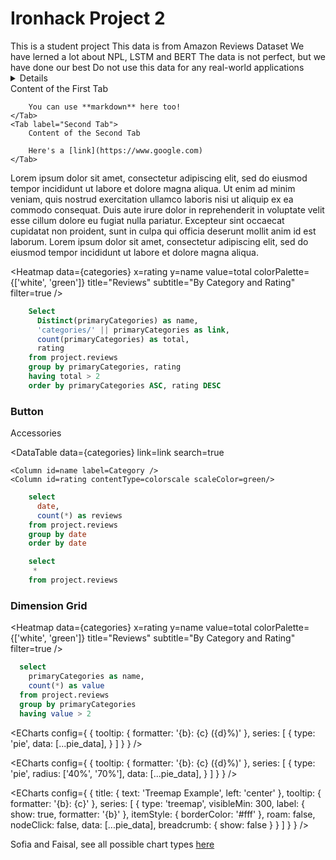 
# Ironhack Project 2

<LastRefreshed prefix="Data last updated"/>

<Alert>
This is a student project
</Alert>

<Alert status="info">
This data is from Amazon Reviews Dataset
</Alert>

<Alert status="success">
We have lerned a lot about NPL, LSTM and BERT
</Alert>

<Alert status="warning">
The data is not perfect, but we have done our best
</Alert>

<Alert status="danger">
Do not use this data for any real-world applications
</Alert>

<Details title="Disclaimer">
    
This is a student project. The data is from Amazon Reviews Dataset. We have learned a lot about NPL, LSTM and BERT. The data is not perfect, but we have done our best. Do not use this data for any real-world applications.

</Details>

<Tabs>
    <Tab label="First Tab">
        Content of the First Tab

        You can use **markdown** here too!
    </Tab>
    <Tab label="Second Tab">
        Content of the Second Tab

        Here's a [link](https://www.google.com)
    </Tab>
</Tabs>

<Modal title="Title" buttonText='Open Modal'> 

Lorem ipsum dolor sit amet, consectetur adipiscing elit, sed do eiusmod tempor incididunt ut labore et dolore magna aliqua. 
Ut enim ad minim veniam, quis nostrud exercitation ullamco laboris nisi ut aliquip ex ea commodo consequat. 
Duis aute irure dolor in reprehenderit in voluptate velit esse cillum dolore eu fugiat nulla pariatur. 
Excepteur sint occaecat cupidatat non proident, sunt in culpa qui officia deserunt mollit anim id est laborum.
Lorem ipsum dolor sit amet, consectetur adipiscing elit, sed do eiusmod tempor incididunt ut labore et dolore magna aliqua. 

<Heatmap 
    data={categories} 
    x=rating 
    y=name 
    value=total 
    colorPalette={['white', 'green']}
    title="Reviews"
    subtitle="By Category and Rating"
    filter=true
/>

</Modal>

```sql categories
    Select 
      Distinct(primaryCategories) as name,
      'categories/' || primaryCategories as link,
      count(primaryCategories) as total,
      rating
    from project.reviews
    group by primaryCategories, rating
    having total > 2
    order by primaryCategories ASC, rating DESC
```

<Dropdown 
    data={categories} 
    name=category 
    value=name 
    title="Select a Category" 
/>

### Button
<LinkButton url='/categories/Acecssories'>
  Accessories
</LinkButton>

<DataTable
    data={categories}
    link=link
    search=true
>
    <Column id=name label=Category />
    <Column id=rating contentType=colorscale scaleColor=green/>
</DataTable>

```sql reviews_by_date
    select
      date,
      count(*) as reviews
    from project.reviews
    group by date
    order by date
````

<CalendarHeatmap 
    data={reviews_by_date}
    date=date
    value=reviews
    title="Calendar Heatmap"
    subtitle="Reviews by Date"
    filter=true
/>

```sql reviews_dimensions
    select
     *
    from project.reviews
```

### Dimension Grid
<DimensionGrid data={reviews_dimensions} />


<Grid cols=2>
    <LineChart data={reviews_by_date} x=date y=reviews/>
    <BarChart data={reviews_by_date} x=date y=reviews fillColor=#00b4e0/>
    <ScatterPlot data={reviews_by_date} x=date y=reviews fillColor=#015c08/>
    <AreaChart data={reviews_by_date} x=date y=reviews fillColor=#b8645e lineColor=#b8645e/>
</Grid>

<LineChart data={reviews_by_date} x=date y=reviews/>
  <BarChart data={reviews_by_date} x=date y=reviews fillColor=#00b4e0/>
  <ScatterPlot data={reviews_by_date} x=date y=reviews fillColor=#015c08/>
  <AreaChart data={reviews_by_date} x=date y=reviews fillColor=#b8645e lineColor=#b8645e/>

  <Heatmap 
    data={categories} 
    x=rating 
    y=name 
    value=total 
    colorPalette={['white', 'green']}
    title="Reviews"
    subtitle="By Category and Rating"
    filter=true
/>

<Histogram
    data={reviews_by_date} 
    x=reviews 
/>

<BigValue 
  data={categories} 
  value=total
  comparison=rating
  comparisonTitle="Last Month"
  comparisonDelta=false
/>

```sql pie_data
  select 
    primaryCategories as name, 
    count(*) as value
  from project.reviews
  group by primaryCategories
  having value > 2
```

<ECharts config={
    {
        tooltip: {
            formatter: '{b}: {c} ({d}%)'
        },
        series: [
        {
          type: 'pie',
          data: [...pie_data],
        }
      ]
      }
    }
/>

<ECharts config={
    {
        tooltip: {
            formatter: '{b}: {c} ({d}%)'
        },
      series: [
        {
          type: 'pie',
          radius: ['40%', '70%'],
          data: [...pie_data],
        }
      ]
      }
    }
/>

<ECharts config={
    {
      title: {
        text: 'Treemap Example',
        left: 'center'
      },
        tooltip: {
            formatter: '{b}: {c}'
        },
      series: [
        {
          type: 'treemap',
          visibleMin: 300,
          label: {
            show: true,
            formatter: '{b}'
          },
          itemStyle: {
            borderColor: '#fff'
          },
          roam: false,
          nodeClick: false,
          data: [...pie_data],
          breadcrumb: {
            show: false
          }
        }
      ]
      }
    }
/>

Sofia and Faisal, see all possible chart types [here](https://echarts.apache.org/examples/en/index.html)

